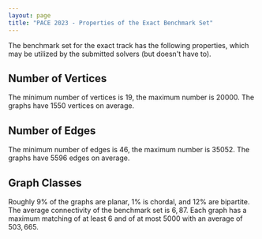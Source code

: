 ```yaml
---
layout: page 
title: "PACE 2023 - Properties of the Exact Benchmark Set"
---
```


The benchmark set for the exact track has the following properties, which may be utilized by the submitted solvers (but doesn't have to).

## Number of Vertices
The minimum number of vertices is $19$, the maximum number is $20000$. The graphs have $1550$ vertices on average.

## Number of Edges
The minimum number of edges is $46$, the maximum number is $35052$. The graphs have $5596$ edges on average.

## Graph Classes
Roughly $9\%$ of the graphs are planar, $1\%$ is chordal, and $12\%$ are bipartite. The average connectivity of the benchmark set is $6,87$. Each graph has a maximum matching of at least $6$ and of at most $5000$ with an average of $503,665$.
